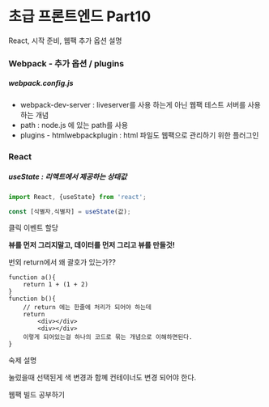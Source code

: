 # 초급 프론트엔드 Part10

React, 시작 준비,  웹팩 추가 옵션 설명

### Webpack - 추가 옵션 / plugins

##### webpack.config.js 

- webpack-dev-server
  : liveserver를 사용 하는게 아닌 웹팩 테스트 서버를 사용하는 개념
- path 
  : node.js 에 있는 path를 사용
- plugins - htmlwebpackplugin
  : html 파일도 웹팩으로 관리하기 위한 플러그인



### React 

##### useState : 리액트에서 제공하는 상태값

```javascript
import React, {useState} from 'react';

const [식별자,식별자] = useState(값);
```

클릭 이벤트 할당

**뷰를 먼저 그리지말고, 데이터를 먼저 그리고 뷰를 만들것!**



번외 return에서 왜 괄호가 있는가??

```
function a(){
	return 1 + (1 + 2)
}
function b(){
	// return 에는 한줄에 처리가 되어야 하는데 
	return 
		<div></div>
		<div></div>
	이렇게 되어있는걸 하나의 코드로 묶는 개념으로 이해하면된다.
}
```



숙제 설명

눌렀을때 선택된게 색 변경과 함꼐 컨테이너도 변경 되어야 한다.



웹팩 빌드 공부하기



